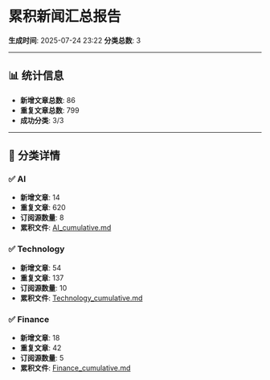 # 累积新闻汇总报告

**生成时间**: 2025-07-24 23:22
**分类总数**: 3

---

## 📊 统计信息

- **新增文章总数**: 86
- **重复文章总数**: 799
- **成功分类**: 3/3

---

## 📂 分类详情

### ✅ AI
- **新增文章**: 14
- **重复文章**: 620
- **订阅源数量**: 8
- **累积文件**: [AI_cumulative.md](./AI_cumulative.md)

### ✅ Technology
- **新增文章**: 54
- **重复文章**: 137
- **订阅源数量**: 10
- **累积文件**: [Technology_cumulative.md](./Technology_cumulative.md)

### ✅ Finance
- **新增文章**: 18
- **重复文章**: 42
- **订阅源数量**: 5
- **累积文件**: [Finance_cumulative.md](./Finance_cumulative.md)
